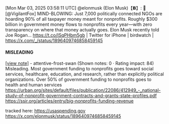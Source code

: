 [Mon Mar 03, 2025 03:58:11 UTC] @elonmusk (Elon Musk)【𝗕】: 💯 [@VigilantFox] MIND-BLOWING: Just 7,000 politically connected NGOs are hoarding 90% of all taxpayer money meant for nonprofits. Roughly $300 billion in government money flows to nonprofits every year—with zero transparency on where that money actually goes. Elon Musk recently told Joe Rogan… https://t.co/ISqPHbm5gb | Twitter for iPhone | birdwatch | https://x.com/_/status/1896409746858459145

#### MISLEADING

[[view note]](https://x.com/i/birdwatch/n/1896535826063826984) - attentive-frost-swan (Shown notes: 0 · Rating impact: 84)
Misleading.  Most government funding to nonprofits goes toward social services, healthcare, education, and research, rather than explicitly political organizations. Over 50% of government funding to nonprofits goes to health and human services
https://urban.org/sites/default/files/publication/22086/412949_-_national-study-of-nonprofit-government-contracts-and-grants-state-profiles.pdf
https://ssir.org/articles/entry/big-nonprofits-funding-revenue

tracked here:
https://usaspending.gov https://x.com/elonmusk/status/1896409746858459145
